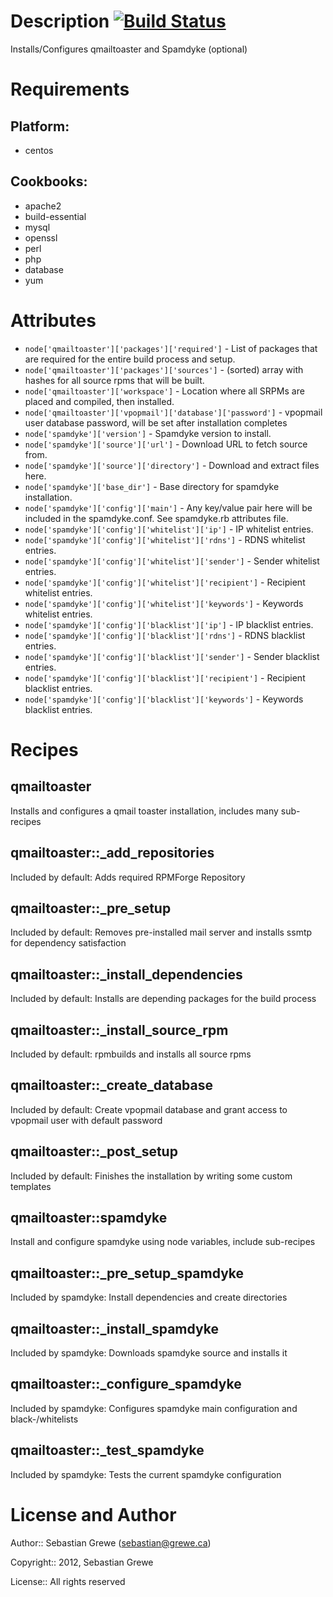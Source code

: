 

Description  [![Build Status](https://travis-ci.org/TheSerapher/chef-qmailtoaster.png)](https://travis-ci.org/TheSerapher/chef-qmailtoaster)
===========

Installs/Configures qmailtoaster and Spamdyke (optional)

Requirements
============

## Platform:

* centos

## Cookbooks:

* apache2
* build-essential
* mysql
* openssl
* perl
* php
* database
* yum

Attributes
==========

* `node['qmailtoaster']['packages']['required']` - List of packages that are required for the entire build process and setup.
* `node['qmailtoaster']['packages']['sources']` - (sorted) array with hashes for all source rpms that will be built.
* `node['qmailtoaster']['workspace']` - Location where all SRPMs are placed and compiled, then installed.
* `node['qmailtoaster']['vpopmail']['database']['password']` - vpopmail user database password, will be set after installation completes
* `node['spamdyke']['version']` - Spamdyke version to install.
* `node['spamdyke']['source']['url']` - Download URL to fetch source from.
* `node['spamdyke']['source']['directory']` - Download and extract files here.
* `node['spamdyke']['base_dir']` - Base directory for spamdyke installation.
* `node['spamdyke']['config']['main']` - Any key/value pair here will be included in the spamdyke.conf. See spamdyke.rb attributes file.
* `node['spamdyke']['config']['whitelist']['ip']` - IP whitelist entries.
* `node['spamdyke']['config']['whitelist']['rdns']` - RDNS whitelist entries.
* `node['spamdyke']['config']['whitelist']['sender']` - Sender whitelist entries.
* `node['spamdyke']['config']['whitelist']['recipient']` - Recipient whitelist entries.
* `node['spamdyke']['config']['whitelist']['keywords']` - Keywords whitelist entries.
* `node['spamdyke']['config']['blacklist']['ip']` - IP blacklist entries.
* `node['spamdyke']['config']['blacklist']['rdns']` - RDNS blacklist entries.
* `node['spamdyke']['config']['blacklist']['sender']` - Sender blacklist entries.
* `node['spamdyke']['config']['blacklist']['recipient']` - Recipient blacklist entries.
* `node['spamdyke']['config']['blacklist']['keywords']` - Keywords blacklist entries.

Recipes
=======

## qmailtoaster

Installs and configures a qmail toaster installation, includes many sub-recipes

## qmailtoaster::_add_repositories

Included by default: Adds required RPMForge Repository

## qmailtoaster::_pre_setup

Included by default: Removes pre-installed mail server and installs ssmtp for dependency satisfaction

## qmailtoaster::_install_dependencies

Included by default: Installs are depending packages for the build process

## qmailtoaster::_install_source_rpm

Included by default: rpmbuilds and installs all source rpms

## qmailtoaster::_create_database

Included by default: Create vpopmail database and grant access to vpopmail user with default password

## qmailtoaster::_post_setup

Included by default: Finishes the installation by writing some custom templates

## qmailtoaster::spamdyke

Install and configure spamdyke using node variables, include sub-recipes

## qmailtoaster::_pre_setup_spamdyke

Included by spamdyke: Install dependencies and create directories

## qmailtoaster::_install_spamdyke

Included by spamdyke: Downloads spamdyke source and installs it

## qmailtoaster::_configure_spamdyke

Included by spamdyke: Configures spamdyke main configuration and black-/whitelists

## qmailtoaster::_test_spamdyke

Included by spamdyke: Tests the current spamdyke configuration


License and Author
==================

Author:: Sebastian Grewe (<sebastian@grewe.ca>)

Copyright:: 2012, Sebastian Grewe

License:: All rights reserved

